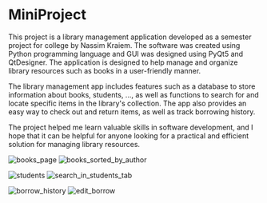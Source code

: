 # MiniProject
This project is a library management application developed as a semester project for college by Nassim Kraiem. The software was created using Python programming language and GUI was designed using PyQt5 and QtDesigner. The application is designed to help manage and organize library resources such as books in a user-friendly manner.

The library management app includes features such as a database to store information about books, students, ..., as well as functions to search for and locate specific items in the library's collection. The app also provides an easy way to check out and return items, as well as track borrowing history.

The project helped me learn valuable skills in software development, and I hope that it can be helpful for anyone looking for a practical and efficient solution for managing library resources.

![books_page](https://github.com/NassimKraiem/MiniProject_CPI1/assets/44543255/459b756c-6db7-44e0-a240-97b9915d39ec)
![books_sorted_by_author](https://github.com/NassimKraiem/MiniProject_CPI1/assets/44543255/c733b326-f1a4-459b-8977-14b7df1afe30)

![students](https://github.com/NassimKraiem/MiniProject_CPI1/assets/44543255/19c19c71-02c0-4a0c-aa33-f3db02d3180e)
![search_in_students_tab](https://github.com/NassimKraiem/MiniProject_CPI1/assets/44543255/3ee4dd36-435a-4b0b-9beb-b9f76bcc70f2)

![borrow_history](https://github.com/NassimKraiem/MiniProject_CPI1/assets/44543255/05d5baf0-8e95-47f5-9eab-9f310ac316d1)
![edit_borrow](https://github.com/NassimKraiem/MiniProject_CPI1/assets/44543255/3414f44a-14c5-4617-a619-8190de8fe4fb)
